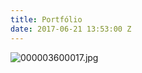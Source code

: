 ```yaml
---
title: Portfólio
date: 2017-06-21 13:53:00 Z
---
```


![000003600017.jpg](/uploads/000003600017.jpg)